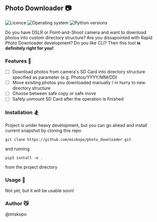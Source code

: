 ## Photo Downloader :camera:

![Licence](https://img.shields.io/badge/licence-GPLv3-blue.svg)
![Operating system](https://img.shields.io/badge/OS-Linux-yellow.svg)
![Python versions](https://img.shields.io/pypi/pyversions/Django.svg)

Do you have DSLR or Point-and-Shoot camera and want to download photos into custom directory structure? 
Are you dissapointed with Rapid Photo Downloader development? Do you like CLI? Then this tool **is definitely right for you!**

### Features :wrench:
- [ ] Download photos from camera's SD Card into directory structure specified as parameter (e.g. Photos/YYYY/MM/DD)
- [ ] Move existing photos you downloaded manually / in hurry to new directory structure
- [ ] Choose between safe copy or safe move
- [ ] Safely unmount SD Card after the operation is finished

### Installation :snowboarder:
Project is under heavy development, but you can go ahead and install current snapshot by cloning this repo

```git clone https://github.com/miskopo/photo_downloader.git```

and running
 
```pip3 isntall -e .```

from the project directory

### Usage :vertical_traffic_light:
Not yet, but it will be usable soon!

### Author  :smirk_cat:
@miskopo
